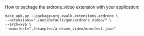How to package the ardrone_video extension with your application:

```
make_apk.py --package=org.xwalk.extensions.ardrone \
--extensions="./out/Default/gen/ardrone_video/" \
--arch=x86 \
--manifest="./examples/ardrone_video/manifest.json"
```
